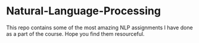 # Natural-Language-Processing
This repo contains some of the most amazing NLP assignments I have done as a part of the course. Hope you find them resourceful.
